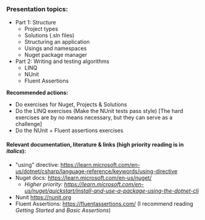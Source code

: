 ### Presentation topics:
- Part 1: Structure
    - Project types
    - Solutions (.sln files)
    - Structuring an application
    - Usings and namespaces
    - Nuget package manager
- Part 2: Writing and testing algorithms
    - LINQ
    - NUnit
    - Fluent Assertions


**Recommended actions:**
- Do exercises for Nuget, Projects & Solutions
- Do the LINQ exercises (Make the NUnit tests pass style) [The hard exercises are by no means necessary, but they can serve as a challenge]
- Do the NUnit + Fluent assertions exercises

#### Relevant documentation, literature & links (high priority reading is in *italics*):
- "using" directive: https://learn.microsoft.com/en-us/dotnet/csharp/language-reference/keywords/using-directive
- Nuget docs: https://learn.microsoft.com/en-us/nuget/ 
    - *Higher priority: https://learn.microsoft.com/en-us/nuget/quickstart/install-and-use-a-package-using-the-dotnet-cli*
- Nunit https://nunit.org
- Fluent Assertions: https://fluentassertions.com/ (I recommend reading *Getting Started* and *Basic Assertions*)